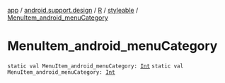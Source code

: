 [app](../../../index.md) / [android.support.design](../../index.md) / [R](../index.md) / [styleable](index.md) / [MenuItem_android_menuCategory](.)

# MenuItem_android_menuCategory

`static val MenuItem_android_menuCategory: `[`Int`](https://kotlinlang.org/api/latest/jvm/stdlib/kotlin/-int/index.html)
`static val MenuItem_android_menuCategory: `[`Int`](https://kotlinlang.org/api/latest/jvm/stdlib/kotlin/-int/index.html)